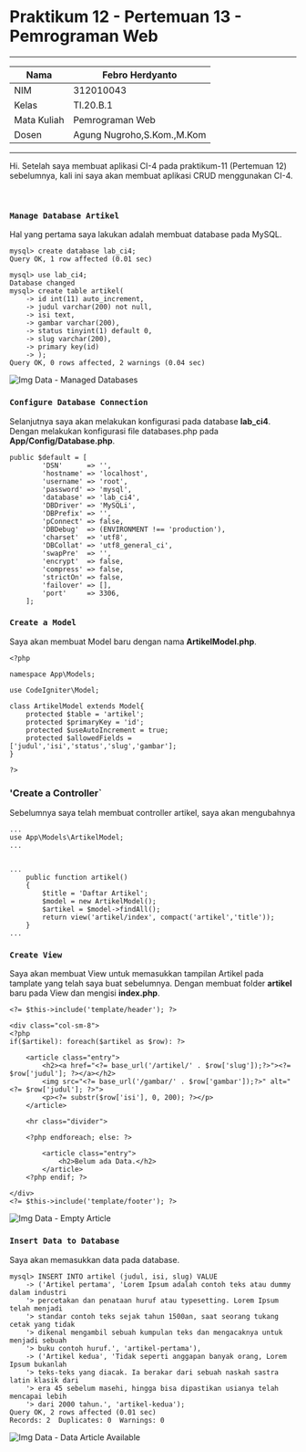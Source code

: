 # Praktikum 12 - Pertemuan 13 - Pemrograman Web

<hr>

| Nama | Febro Herdyanto |
| --- | --- |
| NIM | 312010043 |
| Kelas | TI.20.B.1 |
| Mata Kuliah | Pemrograman Web |
| Dosen | Agung Nugroho,S.Kom.,M.Kom |

<hr>

Hi. Setelah saya membuat aplikasi CI-4 pada praktikum-11 (Pertemuan 12) sebelumnya, kali ini saya akan membuat aplikasi CRUD menggunakan CI-4.

<br>

### `Manage Database Artikel`

Hal yang pertama saya lakukan adalah membuat database pada MySQL.

```
mysql> create database lab_ci4;
Query OK, 1 row affected (0.01 sec)

mysql> use lab_ci4;
Database changed
mysql> create table artikel(
    -> id int(11) auto_increment,
    -> judul varchar(200) not null,
    -> isi text,
    -> gambar varchar(200),
    -> status tinyint(1) default 0,
    -> slug varchar(200),
    -> primary key(id)
    -> );
Query OK, 0 rows affected, 2 warnings (0.04 sec)
```

![Img Data - Managed Databases](imgData/databases.png)

### `Configure Database Connection`

Selanjutnya saya akan melakukan konfigurasi pada database **lab_ci4**. Dengan melakukan konfigurasi file databases.php pada **App/Config/Database.php**.

```
public $default = [
        'DSN'      => '',
        'hostname' => 'localhost',
        'username' => 'root',
        'password' => 'mysql',
        'database' => 'lab_ci4',
        'DBDriver' => 'MySQLi',
        'DBPrefix' => '',
        'pConnect' => false,
        'DBDebug'  => (ENVIRONMENT !== 'production'),
        'charset'  => 'utf8',
        'DBCollat' => 'utf8_general_ci',
        'swapPre'  => '',
        'encrypt'  => false,
        'compress' => false,
        'strictOn' => false,
        'failover' => [],
        'port'     => 3306,
    ];
```

### `Create a Model`

Saya akan membuat Model baru dengan nama **ArtikelModel.php**.

```
<?php

namespace App\Models;

use CodeIgniter\Model;

class ArtikelModel extends Model{
    protected $table = 'artikel';
    protected $primaryKey = 'id';
    protected $useAutoIncrement = true;
    protected $allowedFields = ['judul','isi','status','slug','gambar'];
}

?>
```

### 'Create a Controller`

Sebelumnya saya telah membuat controller artikel, saya akan mengubahnya

```
...
use App\Models\ArtikelModel;
...


...
    public function artikel()
    {
        $title = 'Daftar Artikel';
        $model = new ArtikelModel();
        $artikel = $model->findAll();
        return view('artikel/index', compact('artikel','title'));
    }
...
```

### `Create View`

Saya akan membuat View untuk memasukkan tampilan Artikel pada tamplate yang telah saya buat sebelumnya. Dengan membuat folder **artikel** baru pada View dan mengisi **index.php**.

```
<?= $this->include('template/header'); ?>

<div class="col-sm-8">
<?php 
if($artikel): foreach($artikel as $row): ?>

    <article class="entry">
        <h2><a href="<?= base_url('/artikel/' . $row['slug']);?>"><?= $row['judul']; ?></a></h2>
        <img src="<?= base_url('/gambar/' . $row['gambar']);?>" alt="<?= $row['judul']; ?>">
        <p><?= substr($row['isi'], 0, 200); ?></p>
    </article>

    <hr class="divider">

    <?php endforeach; else: ?>
    
        <article class="entry">
            <h2>Belum ada Data.</h2>
        </article>
    <?php endif; ?>

</div>
<?= $this->include('template/footer'); ?>
```

![Img Data - Empty Article](imgData/artikelKosong.png)

### `Insert Data to Database`

Saya akan memasukkan data pada database.

```
mysql> INSERT INTO artikel (judul, isi, slug) VALUE
    -> ('Artikel pertama', 'Lorem Ipsum adalah contoh teks atau dummy dalam industri
    '> percetakan dan penataan huruf atau typesetting. Lorem Ipsum telah menjadi
    '> standar contoh teks sejak tahun 1500an, saat seorang tukang cetak yang tidak
    '> dikenal mengambil sebuah kumpulan teks dan mengacaknya untuk menjadi sebuah
    '> buku contoh huruf.', 'artikel-pertama'),
    -> ('Artikel kedua', 'Tidak seperti anggapan banyak orang, Lorem Ipsum bukanlah
    '> teks-teks yang diacak. Ia berakar dari sebuah naskah sastra latin klasik dari
    '> era 45 sebelum masehi, hingga bisa dipastikan usianya telah mencapai lebih
    '> dari 2000 tahun.', 'artikel-kedua');
Query OK, 2 rows affected (0.01 sec)
Records: 2  Duplicates: 0  Warnings: 0
```

![Img Data - Data Article Available](imgData/BeritaAvailable.png)
